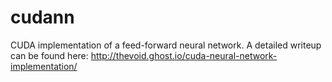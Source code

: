 # cudann
CUDA implementation of a feed-forward neural network.
A detailed writeup can be found here: http://thevoid.ghost.io/cuda-neural-network-implementation/
